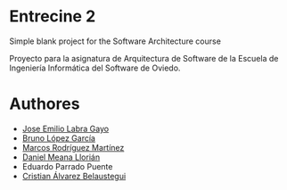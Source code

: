 Entrecine 2
===========

Simple blank project for the Software Architecture course

Proyecto para la asignatura de Arquitectura de Software de la Escuela de Ingeniería Informática del Software de Oviedo.

Authores
========
* [Jose Emilio Labra Gayo](mailto:labra@uniovi.es)
* [Bruno López García](mailto:uo219018@uniovi.es)
* [Marcos Rodríguez Martínez](mailto:uo221453@uniovi.es)
* [Daniel Meana Llorián](mailto:uo219171@uniovi.es)
* Eduardo Parrado Puente
* [Cristian Álvarez Belaustegui](mailto:uo218847@uniovi.es)
